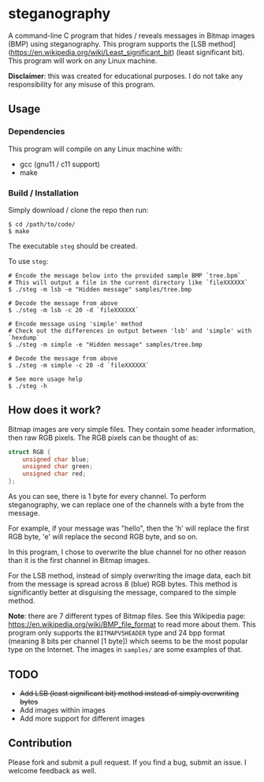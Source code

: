 # steganography
A command-line C program that hides / reveals messages in Bitmap images (BMP)
using steganography. This program supports the [LSB method]
(https://en.wikipedia.org/wiki/Least_significant_bit) (least significant bit).
This program will work on any Linux machine.

**Disclaimer**: this was created for educational purposes. I do not take any
responsibility for any misuse of this program.

## Usage

### Dependencies

This program will compile on any Linux machine with:

 - gcc (gnu11 / c11 support)
 - make

### Build / Installation

Simply download / clone the repo then run:

```shell
$ cd /path/to/code/
$ make
```

The executable `steg` should be created.

To use `steg`:

```shell
# Encode the message below into the provided sample BMP `tree.bpm`
# This will output a file in the current directory like `fileXXXXXX`
$ ./steg -m lsb -e "Hidden message" samples/tree.bmp

# Decode the message from above
$ ./steg -m lsb -c 20 -d `fileXXXXXX`

# Encode message using 'simple' method
# Check out the differences in output between 'lsb' and 'simple' with `hexdump`
$ ./steg -m simple -e "Hidden message" samples/tree.bmp

# Decode the message from above
$ ./steg -m simple -c 20 -d `fileXXXXXX`

# See more usage help
$ ./steg -h
```

## How does it work?

Bitmap images are very simple files. They contain some header information, then
raw RGB pixels. The RGB pixels can be thought of as:

```c
struct RGB {
	unsigned char blue;
	unsigned char green;
	unsigned char red;
};
```

As you can see, there is 1 byte for every channel. To perform steganography, we
can replace one of the channels with a byte from the message.

For example, if your message was "hello", then the 'h' will replace the first
RGB byte, 'e' will replace the second RGB byte, and so on.

In this program, I chose to overwrite the blue channel for no other reason than
it is the first channel in Bitmap images.

For the LSB method, instead of simply overwriting the image data, each bit from
the message is spread across 8 (blue) RGB bytes. This method is significantly
better at disguising the message, compared to the simple method.

**Note**: there are 7 different types of Bitmap files. See this Wikipedia page:
https://en.wikipedia.org/wiki/BMP_file_format to read more about them.
This program only supports the `BITMAPV5HEADER` type and 24 bpp format (meaning
8 bits per channel [1 byte]) which seems to be the most popular type on the
Internet. The images in `samples/` are some examples of that.

## TODO

 - ~~Add LSB (least significant bit) method instead of simply overwriting
 bytes~~
 - Add images within images
 - Add more support for different images

## Contribution

Please fork and submit a pull request. If you find a bug, submit an issue. I welcome feedback as well.
